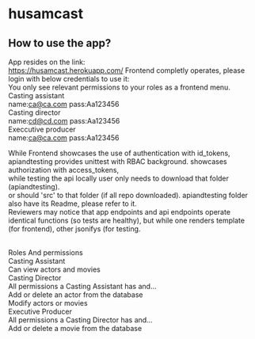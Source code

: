 # husamcast
## How to use the app?
App resides on the link: <br>
https://husamcast.herokuapp.com/
Frontend completly operates, please login with below credentials to use it:<br>
You only see relevant permissions to your roles as a frontend menu.<br>
Casting assistant<br>
        name:ca@ca.com     pass:Aa123456<br>
Casting director<br>
        name:cd@cd.com     pass:Aa123456<br>
Execcutive producer<br>
        name:ca@ca.com     pass:Aa123456<br>
        
While Frontend showcases the use of authentication with id_tokens,<br>
apiandtesting provides unittest with RBAC background. showcases authorization with access_tokens,<br>
while testing the api locally user only needs to download that folder (apiandtesting).<br>
or should 'src' to that folder (if all repo downloaded). apiandtesting folder also have its Readme, please refer to it.<br>
Reviewers may notice that app endpoints and api endpoints operate identical functions (so tests are healthy), but while one renders template (for frontend), other jsonifys (for testing.<br><br>

Roles And permissions<br>
        Casting Assistant<br>
                Can view actors and movies<br>
        Casting Director<br>
                All permissions a Casting Assistant has and…<br>
                Add or delete an actor from the database<br>
                Modify actors or movies<br>
        Executive Producer<br>
                All permissions a Casting Director has and…<br>
                Add or delete a movie from the database<br>
                
                

  

